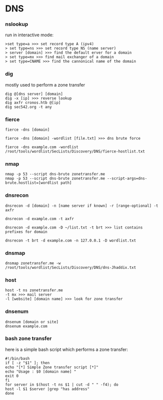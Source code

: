 # DNS

### nslookup

run in interactive mode:

```text
>set type=a >>> set record type A (ipv4)
> set type=ns >>> set record type NS (name server)
> server [domain] >>> find the default erver for a domain
> set type=mx >>> find mail exchanger of a domain
> set type=CNAME >>> find the cannonical name of the domain
```

### dig

 mostly used to perform a zone transfer

```text
dig @[dns server] [domain]
dig -x [ip] >>> reverse lookup
dig axfr cronos.htb @[ip]
dig sec542.org -t any
```

### fierce

```text
fierce -dns [domain]

fierce -dns [domain] -wordlist [file.txt] >>> dns brute force

fierce -dns example.com -wordlist /root/tools/wordlist/SecLists/Discovery/DNS/fierce-hostlist.txt 
```

### nmap

```text
nmap -p 53 --script dns-brute zonetransfer.me
nmap -p 53 --script dns-brute zonetransfer.me --script-args=dns-brute.hostlist=[wordlist path]
```

### dnsrecon

```text
dnsrecon -d [domain] -n [name server if known] -r [range-optional] -t axfr

dnsrecon -d example.com -t axfr

dnsrecon -d example.com -D ~/list.txt -t brt >>> list contains prefixes for domain

dnsrecon -t brt -d example.com -n 127.0.0.1 -D wordlist.txt
```

### dnsmap

```text
dnsmap zonetransfer.me -w /root/tools/wordlist/SecLists/Discovery/DNS/dns-Jhaddix.txt
```

### host

```text
host -t ns zonetransfer.me
-t mx >>> mail server
-l [website] [domain name] >>> look for zone transfer
```

### dnsenum

```text
dnsenum [domain or site]
dnsenum example.com
```

### bash zone transfer

here is a simple bash script which performs a zone transfer:

```text
#!/bin/bash
if [ -z "$1" ]; then
echo "[*] Simple Zone transfer script [*]"
echo "Usage : $0 [domain name] "
exit 0
fi
for server in $(host -t ns $1 | cut -d " " -f4); do
host -l $1 $server |grep "has address"
done
```













